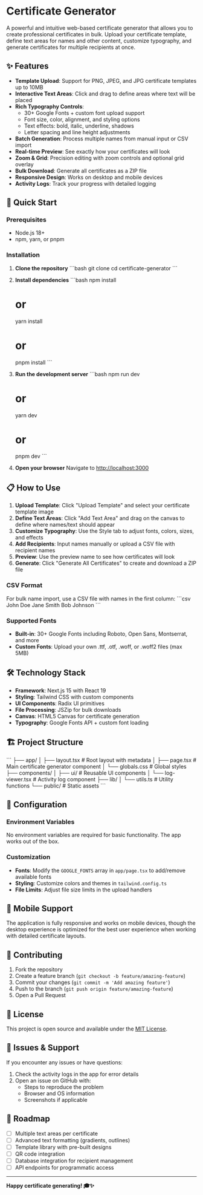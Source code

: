 # Certificate Generator

A powerful and intuitive web-based certificate generator that allows you to create professional certificates in bulk. Upload your certificate template, define text areas for names and other content, customize typography, and generate certificates for multiple recipients at once.

## ✨ Features

- **Template Upload**: Support for PNG, JPEG, and JPG certificate templates up to 10MB
- **Interactive Text Areas**: Click and drag to define areas where text will be placed
- **Rich Typography Controls**: 
  - 30+ Google Fonts + custom font upload support
  - Font size, color, alignment, and styling options
  - Text effects: bold, italic, underline, shadows
  - Letter spacing and line height adjustments
- **Batch Generation**: Process multiple names from manual input or CSV import
- **Real-time Preview**: See exactly how your certificates will look
- **Zoom & Grid**: Precision editing with zoom controls and optional grid overlay
- **Bulk Download**: Generate all certificates as a ZIP file
- **Responsive Design**: Works on desktop and mobile devices
- **Activity Logs**: Track your progress with detailed logging

## 🚀 Quick Start

### Prerequisites

- Node.js 18+ 
- npm, yarn, or pnpm

### Installation

1. **Clone the repository**
   \`\`\`bash
   git clone <repository-url>
   cd certificate-generator
   \`\`\`

2. **Install dependencies**
   \`\`\`bash
   npm install
   # or
   yarn install
   # or
   pnpm install
   \`\`\`

3. **Run the development server**
   \`\`\`bash
   npm run dev
   # or
   yarn dev
   # or
   pnpm dev
   \`\`\`

4. **Open your browser**
   Navigate to [http://localhost:3000](http://localhost:3000)

## 📋 How to Use

1. **Upload Template**: Click "Upload Template" and select your certificate template image
2. **Define Text Areas**: Click "Add Text Area" and drag on the canvas to define where names/text should appear
3. **Customize Typography**: Use the Style tab to adjust fonts, colors, sizes, and effects
4. **Add Recipients**: Input names manually or upload a CSV file with recipient names
5. **Preview**: Use the preview name to see how certificates will look
6. **Generate**: Click "Generate All Certificates" to create and download a ZIP file

### CSV Format

For bulk name import, use a CSV file with names in the first column:
\`\`\`csv
John Doe
Jane Smith
Bob Johnson
\`\`\`

### Supported Fonts

- **Built-in**: 30+ Google Fonts including Roboto, Open Sans, Montserrat, and more
- **Custom Fonts**: Upload your own .ttf, .otf, .woff, or .woff2 files (max 5MB)

## 🛠️ Technology Stack

- **Framework**: Next.js 15 with React 19
- **Styling**: Tailwind CSS with custom components
- **UI Components**: Radix UI primitives
- **File Processing**: JSZip for bulk downloads
- **Canvas**: HTML5 Canvas for certificate generation
- **Typography**: Google Fonts API + custom font loading

## 🏗️ Project Structure

\`\`\`
├── app/
│   ├── layout.tsx          # Root layout with metadata
│   ├── page.tsx            # Main certificate generator component
│   └── globals.css         # Global styles
├── components/
│   ├── ui/                 # Reusable UI components
│   └── log-viewer.tsx      # Activity log component
├── lib/
│   └── utils.ts            # Utility functions
└── public/                 # Static assets
\`\`\`

## 🔧 Configuration

### Environment Variables

No environment variables are required for basic functionality. The app works out of the box.

### Customization

- **Fonts**: Modify the `GOOGLE_FONTS` array in `app/page.tsx` to add/remove available fonts
- **Styling**: Customize colors and themes in `tailwind.config.ts`
- **File Limits**: Adjust file size limits in the upload handlers

## 📱 Mobile Support

The application is fully responsive and works on mobile devices, though the desktop experience is optimized for the best user experience when working with detailed certificate layouts.

## 🤝 Contributing

1. Fork the repository
2. Create a feature branch (`git checkout -b feature/amazing-feature`)
3. Commit your changes (`git commit -m 'Add amazing feature'`)
4. Push to the branch (`git push origin feature/amazing-feature`)
5. Open a Pull Request

## 📄 License

This project is open source and available under the [MIT License](LICENSE).

## 🐛 Issues & Support

If you encounter any issues or have questions:

1. Check the activity logs in the app for error details
2. Open an issue on GitHub with:
   - Steps to reproduce the problem
   - Browser and OS information
   - Screenshots if applicable

## 🎯 Roadmap

- [ ] Multiple text areas per certificate
- [ ] Advanced text formatting (gradients, outlines)
- [ ] Template library with pre-built designs
- [ ] QR code integration
- [ ] Database integration for recipient management
- [ ] API endpoints for programmatic access

---

**Happy certificate generating! 🎓✨**
